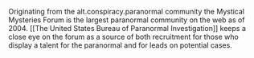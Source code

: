 Originating from the alt.conspiracy.paranormal community the Mystical Mysteries Forum is the largest paranormal community on the web as of 2004. [[The United States Bureau of Paranormal Investigation]] keeps a close eye on the forum as a source of both recruitment for those who display a talent for the paranormal and for leads on potential cases.